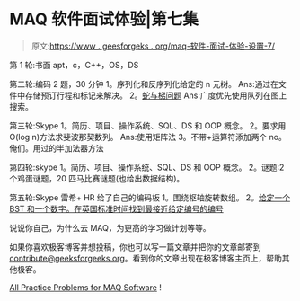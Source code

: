 # MAQ 软件面试体验|第七集

> 原文:[https://www . geesforgeks . org/maq-软件-面试-体验-设置-7/](https://www.geeksforgeeks.org/maq-software-interview-experience-set-7/)

第 1 轮:书面
apt，c，C++，OS，DS

第二轮:编码 2 题，30 分钟
1。序列化和反序列化给定的 n 元树。
Ans:通过在文件中存储预订行程和标记来解决。
2。[蛇与梯问题](https://practice.geeksforgeeks.org/problems/snake-and-ladder-problem/0)
Ans:广度优先使用队列在图上搜索。

第三轮:Skype
1。简历、项目、操作系统、SQL、DS 和 OOP 概念。
2。要求用 O(log n)方法求斐波那契数列。
Ans:使用矩阵法
3。不带+运算符添加两个 no。
俺们。用过的半加法器方法

第四轮:skype
1。简历、项目、操作系统、SQL、DS 和 OOP 概念。
2。谜题:2 个鸡蛋谜题，20 匹马比赛谜题(也给出数据结构)。

第五轮:Skype 雷希+ HR
给了自己的编码板
1。围绕枢轴旋转数组。
2。[给定一个 BST 和一个数字。在英国标准时间找到最接近给定编号的编号](https://practice.geeksforgeeks.org/problems/find-the-closest-element-in-bst/1)

说说你自己，为什么去 MAQ，为更高的学习做计划等等。

如果你喜欢极客博客并想投稿，你也可以写一篇文章并把你的文章邮寄到 contribute@geeksforgeeks.org。看到你的文章出现在极客博客主页上，帮助其他极客。

[All Practice Problems for MAQ Software](https://practice.geeksforgeeks.org/company/MAQ-Software/) !